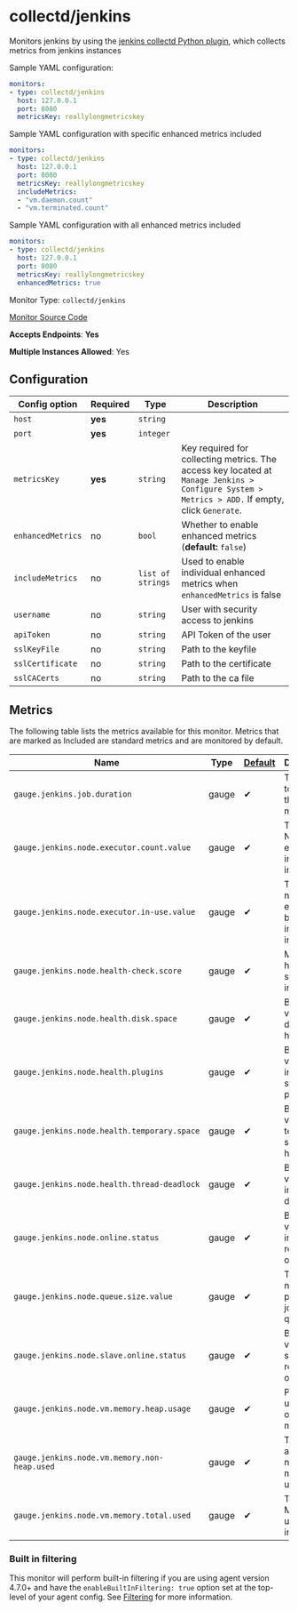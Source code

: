 <!--- GENERATED BY gomplate from scripts/docs/monitor-page.md.tmpl --->

# collectd/jenkins

Monitors jenkins by using the
[jenkins collectd Python
plugin](https://github.com/signalfx/collectd-jenkins), which collects
metrics from jenkins instances

Sample YAML configuration:

```yaml
monitors:
- type: collectd/jenkins
  host: 127.0.0.1
  port: 8080
  metricsKey: reallylongmetricskey
```

Sample YAML configuration with specific enhanced metrics included

```yaml
monitors:
- type: collectd/jenkins
  host: 127.0.0.1
  port: 8080
  metricsKey: reallylongmetricskey
  includeMetrics:
  - "vm.daemon.count"
  - "vm.terminated.count"
```

Sample YAML configuration with all enhanced metrics included

```yaml
monitors:
- type: collectd/jenkins
  host: 127.0.0.1
  port: 8080
  metricsKey: reallylongmetricskey
  enhancedMetrics: true
```


Monitor Type: `collectd/jenkins`

[Monitor Source Code](https://github.com/signalfx/signalfx-agent/tree/master/internal/monitors/collectd/jenkins)

**Accepts Endpoints**: **Yes**

**Multiple Instances Allowed**: Yes

## Configuration

| Config option | Required | Type | Description |
| --- | --- | --- | --- |
| `host` | **yes** | `string` |  |
| `port` | **yes** | `integer` |  |
| `metricsKey` | **yes** | `string` | Key required for collecting metrics.  The access key located at `Manage Jenkins > Configure System > Metrics > ADD.` If empty, click `Generate`. |
| `enhancedMetrics` | no | `bool` | Whether to enable enhanced metrics (**default:** `false`) |
| `includeMetrics` | no | `list of strings` | Used to enable individual enhanced metrics when `enhancedMetrics` is false |
| `username` | no | `string` | User with security access to jenkins |
| `apiToken` | no | `string` | API Token of the user |
| `sslKeyFile` | no | `string` | Path to the keyfile |
| `sslCertificate` | no | `string` | Path to the certificate |
| `sslCACerts` | no | `string` | Path to the ca file |




## Metrics

The following table lists the metrics available for this monitor. Metrics that are marked as Included are standard metrics and are monitored by default.

| Name | Type | [Default](https://docs.signalfx.com/en/latest/admin-guide/usage.html#about-custom-bundled-and-high-resolution-metrics) | Description |
| ---  | ---  | ---    | ---         |
| `gauge.jenkins.job.duration` | gauge | ✔ | Time taken to complete the job in ms. |
| `gauge.jenkins.node.executor.count.value` | gauge | ✔ | Total Number of executors in an instance |
| `gauge.jenkins.node.executor.in-use.value` | gauge | ✔ | Total number of executors being used in an instance |
| `gauge.jenkins.node.health-check.score` | gauge | ✔ | Mean health score of an instance |
| `gauge.jenkins.node.health.disk.space` | gauge | ✔ | Binary value of disk space health |
| `gauge.jenkins.node.health.plugins` | gauge | ✔ | Boolean value indicating state of plugins |
| `gauge.jenkins.node.health.temporary.space` | gauge | ✔ | Binary value of temporary space health |
| `gauge.jenkins.node.health.thread-deadlock` | gauge | ✔ | Boolean value indicating a deadlock |
| `gauge.jenkins.node.online.status` | gauge | ✔ | Boolean value of instance is reachable or not |
| `gauge.jenkins.node.queue.size.value` | gauge | ✔ | Total number pending jobs in queue |
| `gauge.jenkins.node.slave.online.status` | gauge | ✔ | Boolean value for slave is reachable or not |
| `gauge.jenkins.node.vm.memory.heap.usage` | gauge | ✔ | Percent utilization of the heap memory |
| `gauge.jenkins.node.vm.memory.non-heap.used` | gauge | ✔ | Total amount of non-heap memory used |
| `gauge.jenkins.node.vm.memory.total.used` | gauge | ✔ | Total Memory used by instance |



### Built in filtering
This monitor will perform built-in filtering if you are using agent version
4.7.0+ and have the `enableBuiltInFiltering: true` option set at the top-level
of your agent config.  See
[Filtering](https://docs.signalfx.com/en/latest/integrations/agent/filtering.html)
for more information.


